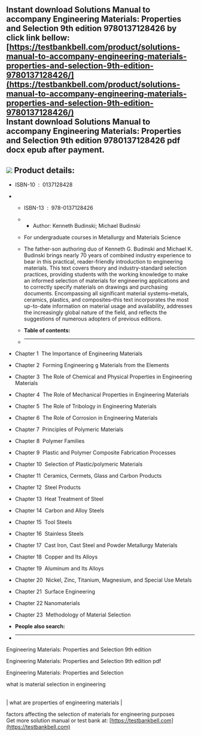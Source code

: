 Instant download **Solutions Manual to accompany Engineering Materials: Properties and Selection 9th edition 9780137128426** by click link bellow:  
[https://testbankbell.com/product/solutions-manual-to-accompany-engineering-materials-properties-and-selection-9th-edition-9780137128426/](https://testbankbell.com/product/solutions-manual-to-accompany-engineering-materials-properties-and-selection-9th-edition-9780137128426/)  
**Instant download Solutions Manual to accompany Engineering Materials: Properties and Selection 9th edition 9780137128426 pdf docx epub after payment.**
---------------------------------------------------------------------------------------------------------------------------------------------------------


![](https://testbankbell.com/wp-content/uploads/2023/05/1610407_m.jpg)
**Product details:**
--------------------


* ISBN-10 ‏ : ‎ 0137128428
* * ISBN-13 ‏ : ‎ 978-0137128426
  * * Author: Kenneth Budinski; Michael Budinski
   
  * For undergraduate courses in Metallurgy and Materials Science
 
  * The father-son authoring duo of Kenneth G. Budinski and Michael K. Budinski brings nearly 70 years of combined industry experience to bear in this practical, reader-friendly introduction to engineering materials. This text covers theory and industry-standard selection practices, providing students with the working knowledge to make an informed selection of materials for engineering applications and to correctly specify materials on drawings and purchasing documents. Encompassing all significant material systems–metals, ceramics, plastics, and composites–this text incorporates the most up-to-date information on material usage and availability, addresses the increasingly global nature of the field, and reflects the suggestions of numerous adopters of previous editions.
  * **Table of contents:**
  * ----------------------
 
* Chapter 1  The Importance of Engineering Materials

* Chapter 2  Forming Engineering g Materials from the Elements

* Chapter 3  The Role of Chemical and Physical Properties in Engineering Materials

* Chapter 4  The Role of Mechanical Properties in Engineering Materials

* Chapter 5  The Role of Tribology in Engineering Materials

* Chapter 6  The Role of Corrosion in Engineering Materials

* Chapter 7  Principles of Polymeric Materials

* Chapter 8  Polymer Families

* Chapter 9  Plastic and Polymer Composite Fabrication Processes

* Chapter 10  Selection of Plastic/polymeric Materials

* Chapter 11  Ceramics, Cermets, Glass and Carbon Products

* Chapter 12  Steel Products

* Chapter 13  Heat Treatment of Steel

* Chapter 14  Carbon and Alloy Steels

* Chapter 15  Tool Steels

* Chapter 16  Stainless Steels

* Chapter 17  Cast Iron, Cast Steel and Powder Metallurgy Materials

* Chapter 18  Copper and Its Alloys

* Chapter 19  Aluminum and Its Alloys

* Chapter 20  Nickel, Zinc, Titanium, Magnesium, and Special Use Metals

* Chapter 21  Surface Engineering

* Chapter 22 Nanomaterials

* Chapter 23  Methodology of Material Selection
* **People also search:**
* -----------------------

Engineering Materials: Properties and Selection 9th edition

Engineering Materials: Properties and Selection 9th edition pdf

Engineering Materials: Properties and Selection

what is material selection in engineering


|  |
| --- |
| 
what are properties of engineering materials
 |


 factors affecting the selection of materials for engineering purposes  
  Get more solution manual or test bank at: [https://testbankbell.com](https://testbankbell.com)
